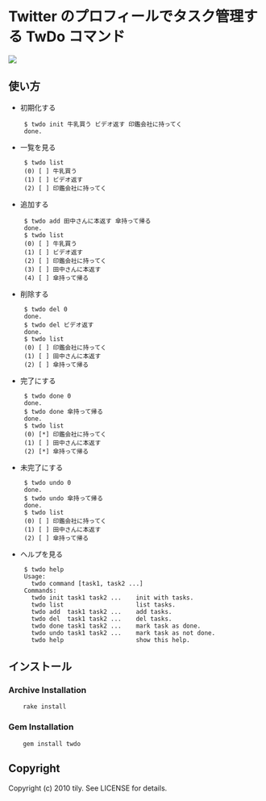 Twitter のプロフィールでタスク管理する TwDo コマンド
====================================================

<img src="http://gyazo.com/90e575edec44772e3f842807383a35e1.png" />

使い方
------

 * 初期化する
 
        $ twdo init 牛乳買う ビデオ返す 印鑑会社に持ってく
        done.
 
 * 一覧を見る
 
        $ twdo list
        (0) [ ] 牛乳買う
        (1) [ ] ビデオ返す
        (2) [ ] 印鑑会社に持ってく
 
 * 追加する
 
        $ twdo add 田中さんに本返す 傘持って帰る
        done.
        $ twdo list
        (0) [ ] 牛乳買う
        (1) [ ] ビデオ返す
        (2) [ ] 印鑑会社に持ってく
        (3) [ ] 田中さんに本返す
        (4) [ ] 傘持って帰る
 
 * 削除する
 
        $ twdo del 0
        done.
        $ twdo del ビデオ返す          
        done.
        $ twdo list
        (0) [ ] 印鑑会社に持ってく
        (1) [ ] 田中さんに本返す
        (2) [ ] 傘持って帰る
 
 * 完了にする

        $ twdo done 0
        done.
        $ twdo done 傘持って帰る
        done.
        $ twdo list
        (0) [*] 印鑑会社に持ってく
        (1) [ ] 田中さんに本返す
        (2) [*] 傘持って帰る
 
 * 未完了にする

        $ twdo undo 0
        done.
        $ twdo undo 傘持って帰る
        done.
        $ twdo list
        (0) [ ] 印鑑会社に持ってく
        (1) [ ] 田中さんに本返す
        (2) [ ] 傘持って帰る
 
 * ヘルプを見る

        $ twdo help
        Usage:
          twdo command [task1, task2 ...]
        Commands:
          twdo init task1 task2 ...    init with tasks.
          twdo list                    list tasks.
          twdo add  task1 task2 ...    add tasks.
          twdo del  task1 task2 ...    del tasks.
          twdo done task1 task2 ...    mark task as done.
          twdo undo task1 task2 ...    mark task as not done.
          twdo help                    show this help.

インストール
-------------

### Archive Installation

        rake install

### Gem Installation

        gem install twdo

Copyright
---------

Copyright (c) 2010 tily. See LICENSE for details.
